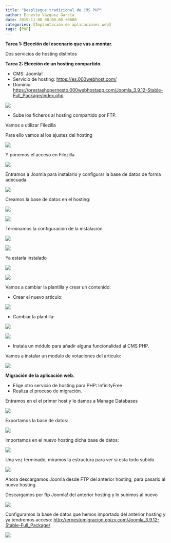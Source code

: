 ```yaml
---
title: "Despliegue tradicional de CMS PHP"
author: Ernesto Vázquez García
date: 2019-11-08 00:00:00 +0800
categories: [Implantación de aplicaciones web]
tags: [PHP]
---
```


**Tarea 1: Elección del escenario que vas a montar.**

Dos servicios de hosting distintos

**Tarea 2: Elección de un hosting compartido.**

- CMS: Joomla!
- Servicio de hosting: https://es.000webhost.com/
- Dominio: https://prestashopernesto.000webhostapp.com/Joomla_3.9.12-Stable-Full_Package/index.php

![](https://i.imgur.com/rLRlpSr.png)

- Sube los ficheros al hosting compartido por FTP.

Vamos a utilizar Filezilla

Para ello vamos al los ajustes del hosting

![](https://i.imgur.com/IQ67pJG.png)

Y ponemos el acceso en Filezilla

![](https://i.imgur.com/Lmd9GDS.png)

Entramos a Joomla para instalarlo y configurar la base de datos de forma adecuada.

![](https://i.imgur.com/kVB915a.png)

Creamos la base de datos en el hosting:

![](https://i.imgur.com/qd11zWl.png)

![](https://i.imgur.com/Pi7T3yn.png)

Terminamos la configuración de la instalación

![](https://i.imgur.com/kq8hoFi.png)

![](https://i.imgur.com/8Ic67uB.png)

Ya estaría instalado

![](https://i.imgur.com/gy9n1Gh.png)

![](https://i.imgur.com/LJeJ471.png)

Vamos a cambiar la plantilla y crear un contenido:

- Crear el nuevo articulo:

![](https://i.imgur.com/89IfEFG.png)

- Cambiar la plantilla:

![](https://i.imgur.com/JFk1ghc.png)

![](https://i.imgur.com/EjnkJGS.png)

- Instala un módulo para añadir alguna funcionalidad al CMS PHP.

Vamos a instalar un modulo de votaciones del articulo:

![](https://i.imgur.com/XPCPc9X.png)

**Migración de la aplicación web.**

- Elige otro servicio de hosting para PHP: InfinityFree
- Realiza el proceso de migración.

Entramos en el el primer host y le damos a Manage Databases

![](https://i.imgur.com/h7PVFHQ.png)

Exportamos la base de datos:

![](https://i.imgur.com/vnoAXhl.png)

Importamos en el nuevo hosting dicha base de datos:

![](https://i.imgur.com/ydxxRcc.png)

Una vez terminado, miramos la estructura para ver si esta todo subido.

![](https://i.imgur.com/WeNZawb.png)

Ahora descargamos Joomla desde FTP del anterior hosting, para pasarlo al nuevo hosting.

Descargamos por ftp Joomla! del anterior hosting y lo subimos al nuevo

![](https://i.imgur.com/cf1eNlK.png)

Configuramos la base de datos que hemos importado del anterior hosting y ya tendremos acceso: http://ernestomigracion.epizy.com/Joomla_3.9.12-Stable-Full_Package/

![](https://i.imgur.com/VgFUu1B.png)

